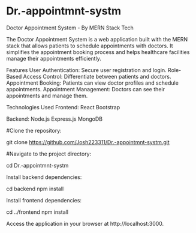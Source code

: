 # Dr.-appointmnt-systm

Doctor Appointment System - By MERN Stack Tech

The Doctor Appointment System is a web application built with the MERN stack that allows patients to schedule appointments with doctors. It simplifies the appointment booking process and helps healthcare facilities manage their appointments efficiently.

Features
User Authentication: Secure user registration and login.
Role-Based Access Control: Differentiate between patients and doctors.
Appointment Booking: Patients can view doctor profiles and schedule appointments.
Appointment Management: Doctors can see their appointments and manage them.

Technologies Used
Frontend:
React
Bootstrap 

Backend:
Node.js
Express.js
MongoDB


#Clone the repository:


git clone https://github.com/Josh223311/Dr.-appointmnt-systm.git



#Navigate to the project directory:


cd Dr.-appointmnt-systm

Install backend dependencies:

cd backend
npm install


Install frontend dependencies:

cd ../frontend
npm install


Access the application in your browser at http://localhost:3000.




